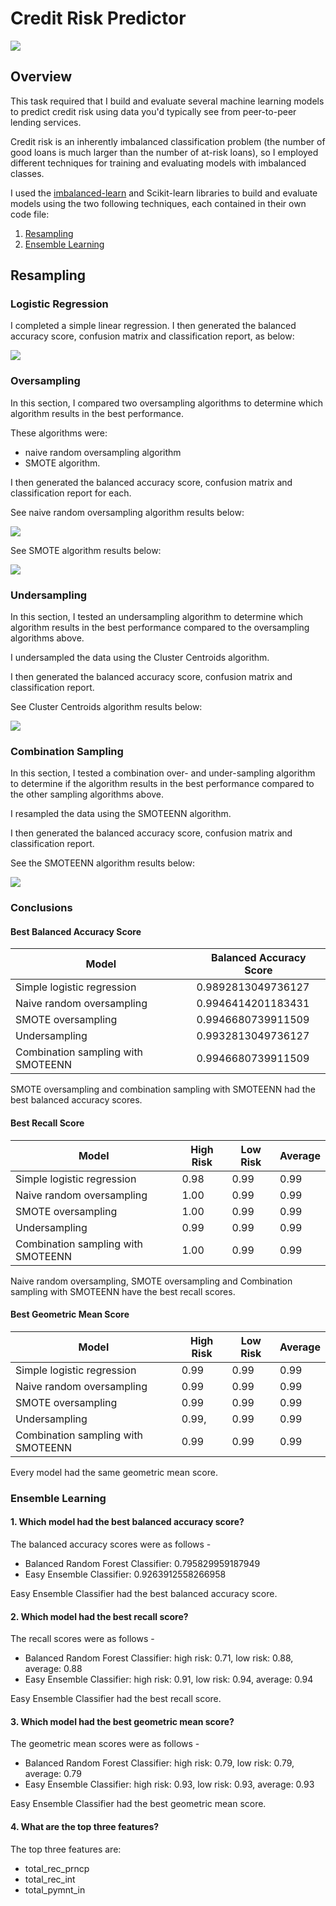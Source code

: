 # Credit Risk Predictor
 
![](https://github.com/sarahm44/credit-risk-predictor/blob/main/images/credit-risk.jpg)

## Overview

This task required that I build and evaluate several machine learning models to predict credit risk using data you'd typically see from peer-to-peer lending services. 

Credit risk is an inherently imbalanced classification problem (the number of good loans is much larger than the number of at-risk loans), so I employed different techniques for training and evaluating models with imbalanced classes. 

I used the [imbalanced-learn](https://imbalanced-learn.org/stable/) and Scikit-learn libraries to build and evaluate models using the two following techniques, each contained in their own code file:

1. [Resampling](https://github.com/sarahm44/credit-risk-predictor/blob/main/credit_risk_resampling.ipynb)
2. [Ensemble Learning](https://github.com/sarahm44/credit-risk-predictor/blob/main/credit_risk_ensemble.ipynb)

## Resampling

### Logistic Regression

I completed a simple linear regression. I then generated the balanced accuracy score, confusion matrix and classification report, as below:

![](https://github.com/sarahm44/credit-risk-predictor/blob/main/images/logistic_regression.png)

### Oversampling
In this section, I compared two oversampling algorithms to determine which algorithm results in the best performance. 

These algorithms were: 
* naive random oversampling algorithm
* SMOTE algorithm. 

I then generated the balanced accuracy score, confusion matrix and classification report for each.

See naive random oversampling algorithm results below:

![](https://github.com/sarahm44/credit-risk-predictor/blob/main/images/nro.png)

See SMOTE algorithm results below:

![](https://github.com/sarahm44/credit-risk-predictor/blob/main/images/smote.png)

### Undersampling

In this section, I tested an undersampling algorithm to determine which algorithm results in the best performance compared to the oversampling algorithms above. 

I undersampled the data using the Cluster Centroids algorithm.

I then generated the balanced accuracy score, confusion matrix and classification report.

See Cluster Centroids algorithm results below:

![](https://github.com/sarahm44/credit-risk-predictor/blob/main/images/cc.png)

### Combination Sampling

In this section, I tested a combination over- and under-sampling algorithm to determine if the algorithm results in the best performance compared to the other sampling algorithms above. 

I resampled the data using the SMOTEENN algorithm.

I then generated the balanced accuracy score, confusion matrix and classification report.

See the SMOTEENN algorithm results below:

![](https://github.com/sarahm44/credit-risk-predictor/blob/main/images/smoteenn.png)

### Conclusions

#### Best Balanced Accuracy Score

| Model | Balanced Accuracy Score |
| --- | --- |
| Simple logistic regression | 0.9892813049736127 |
| Naive random oversampling | 0.9946414201183431 |
| SMOTE oversampling | 0.9946680739911509 |
| Undersampling | 0.9932813049736127 |
| Combination sampling with SMOTEENN | 0.9946680739911509 |
   
SMOTE oversampling and combination sampling with SMOTEENN had the best balanced accuracy scores.

#### Best Recall Score

| Model | High Risk | Low Risk | Average |
| --- | --- | --- | --- |
| Simple logistic regression | 0.98 | 0.99 | 0.99 |
| Naive random oversampling | 1.00 | 0.99 | 0.99 | 
| SMOTE oversampling | 1.00 | 0.99 | 0.99 |
| Undersampling | 0.99 | 0.99 | 0.99 |
| Combination sampling with SMOTEENN | 1.00 | 0.99 | 0.99 |
   
Naive random oversampling, SMOTE oversampling and Combination sampling with SMOTEENN have the best recall scores.

#### Best Geometric Mean Score

| Model | High Risk | Low Risk | Average |
| --- | --- | --- | --- |
| Simple logistic regression | 0.99 | 0.99 | 0.99 |
| Naive random oversampling | 0.99 | 0.99 | 0.99 |
| SMOTE oversampling | 0.99 | 0.99 | 0.99 |
| Undersampling | 0.99, | 0.99 | 0.99 |
| Combination sampling with SMOTEENN | 0.99 | 0.99 | 0.99 |
   
Every model had the same geometric mean score.

### Ensemble Learning

#### 1. Which model had the best balanced accuracy score?

   The balanced accuracy scores were as follows - 

   * Balanced Random Forest Classifier: 0.795829959187949
   * Easy Ensemble Classifier: 0.9263912558266958
   
   Easy Ensemble Classifier had the best balanced accuracy score.

#### 2. Which model had the best recall score?

   The recall scores were as follows - 

   * Balanced Random Forest Classifier: high risk: 0.71, low risk: 0.88, average: 0.88
   * Easy Ensemble Classifier: high risk: 0.91, low risk: 0.94, average: 0.94
   
   Easy Ensemble Classifier had the best recall score.

#### 3. Which model had the best geometric mean score?

   The geometric mean scores were as follows - 

   * Balanced Random Forest Classifier: high risk: 0.79, low risk: 0.79, average: 0.79
   * Easy Ensemble Classifier: high risk: 0.93, low risk: 0.93, average: 0.93
   
   Easy Ensemble Classifier had the best geometric mean score.

#### 4. What are the top three features?

   The top three features are: 
   
   * total_rec_prncp
   * total_rec_int
   * total_pymnt_in
   
